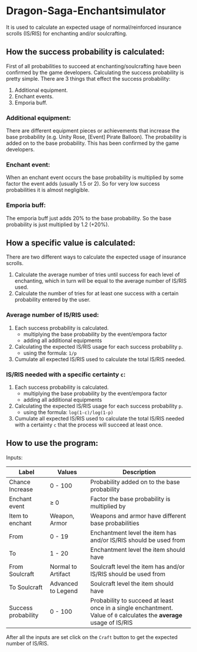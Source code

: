 # Dragon-Saga-Enchantsimulator

It is used to calculate an expected usage of normal/reinforced insurance scrolls (IS/RIS) for enchanting and/or soulcrafting.

## How the success probability is calculated:
First of all probabilities to succeed at enchanting/soulcrafting have been confirmed by the game developers.
Calculating the success probability is pretty simple. There are 3 things that effect the success probability:
1. Additional equipment.
2. Enchant events.
3. Emporia buff.

### Additional equipment:
There are different equipment pieces or achievements that increase the base probability (e.g. Unity Rose, [Event] Pirate Balloon). The probability is added on to the base probability. This has been confirmed by the game developers.

### Enchant event:
When an enchant event occurs the base probability is multiplied by some factor the event adds (usually 1.5 or 2). So for very low success probabilities it is almost negligible.

### Emporia buff:
The emporia buff just adds 20% to the base probability. So the base probability is just multiplied by 1.2 (+20%).

## How a specific value is calculated:
There are two different ways to calculate the expected usage of insurance scrolls.

1. Calculate the average number of tries until success for each level of enchanting, which in turn will be equal to the average number of IS/RIS used.
2. Calculate the number of tries for at least one success with a certain probability entered by the user.

### Average number of IS/RIS used:
1. Each success probability is calculated.
    - multiplying the base probability by the event/empora factor
    - adding all additional equipments
2. Calculating the expected IS/RIS usage for each success probability `p`.
    - using the formula: `1/p`
3. Cumulate all expected IS/RIS used to calculate the total IS/RIS needed.

### IS/RIS needed with a specific certainty `c`:
1. Each success probability is calculated.
    - multiplying the base probability by the event/empora factor
    - adding all additional equipments
2. Calculating the expected IS/RIS usage for each success probability `p`.
    - using the formula: `log(1-c)/log(1-p)`
3. Cumulate all expected IS/RIS used to calculate the total IS/RIS needed with a certainty `c` that the process will succeed at least once.

## How to use the program:
Inputs:

Label | Values | Description
--- | --- | ---
Chance Increase | 0 - 100 | Probability added on to the base probability
Enchant event | ≥ 0 | Factor the base probability is multiplied by
Item to enchant | Weapon, Armor | Weapons and armor have different base probabilities
From | 0 - 19 | Enchantment level the item has and/or IS/RIS should be used from
To | 1 - 20 | Enchantment level the item should have
From Soulcraft | Normal to Artifact | Soulcraft level the item has and/or IS/RIS should be used from
To Soulcraft | Advanced to Legend | Soulcraft level the item should have
Success probability | 0 - 100 | Probability to succeed at least once in a single enchantment. Value of `0` calculates the **average** usage of IS/RIS

After all the inputs are set click on the `Craft` button to get the expected number of IS/RIS.
